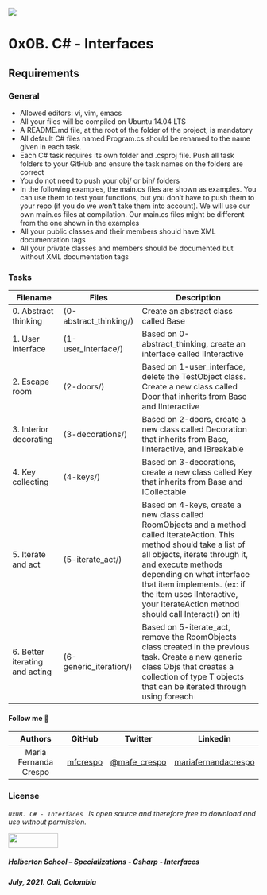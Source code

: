 ![](https://www.cnjobs.dk/drupal/sites/default/files/2019-01/csharp-01.png)

# 0x0B. C# - Interfaces

## Requirements

### General
* Allowed editors: vi, vim, emacs
* All your files will be compiled on Ubuntu 14.04 LTS
* A README.md file, at the root of the folder of the project, is mandatory
* All default C# files named Program.cs should be renamed to the name given in each task.
* Each C# task requires its own folder and .csproj file. Push all task folders to your GitHub and ensure the task names on the folders are correct
* You do not need to push your obj/ or bin/ folders
* In the following examples, the main.cs files are shown as examples. You can use them to test your functions, but you don’t have to push them to your repo (if you do we won’t take them into account). We will use our own main.cs files at compilation. Our main.cs files might be different from the one shown in the examples
* All your public classes and their members should have XML documentation tags
* All your private classes and members should be documented but without XML documentation tags

### Tasks

| **Filename** | **Files** | **Description** |
|---|---|---|
| 0. Abstract thinking | (0-abstract_thinking/) | Create an abstract class called Base  |
| 1. User interface | (1-user_interface/) | Based on 0-abstract_thinking, create an interface called IInteractive  |
| 2. Escape room | (2-doors/) | Based on 1-user_interface, delete the TestObject class. Create a new class called Door that inherits from Base and IInteractive  |
| 3. Interior decorating | (3-decorations/) | Based on 2-doors, create a new class called Decoration that inherits from Base, IInteractive, and IBreakable  |
| 4. Key collecting | (4-keys/) | Based on 3-decorations, create a new class called Key that inherits from Base and ICollectable  |
| 5. Iterate and act | (5-iterate_act/) | Based on 4-keys, create a new class called RoomObjects and a method called IterateAction. This method should take a list of all objects, iterate through it, and execute methods depending on what interface that item implements. (ex: if the item uses IInteractive, your IterateAction method should call Interact() on it)  |
| 6. Better iterating and acting | (6-generic_iteration/) | Based on 5-iterate_act, remove the RoomObjects class created in the previous task. Create a new generic class Objs<T> that creates a collection of type T objects that can be iterated through using foreach  |

#### Follow me 💬

| Authors | GitHub | Twitter | Linkedin |
| :---: | :---: | :---: | :---: |
| Maria Fernanda Crespo | [mfcrespo](https://github.com/mfcrespo) | [@mafe_crespo](https://twitter.com/mafe_crespo) | [mariafernandacrespo](https://www.linkedin.com/in/mariafernandacrespo) |

### License
*`0x0B. C# - Interfaces ` is open source and therefore free to download and use without permission.*

<a href="url"><img src="https://www.holbertonschool.com/holberton-logo.png" align="middle" width="100" height="30"></a>

##### Holberton School – Specializations - Csharp - Interfaces
##### July, 2021. Cali, Colombia